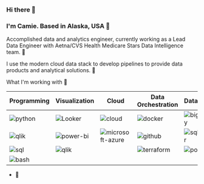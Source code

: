 ### Hi there 👋

### I'm Camie. Based in Alaska, USA 📍
Accomplished data and analytics engineer, currently working as a Lead Data Engineer with Aetna/CVS Health Medicare Stars Data Intelligence team. 🔨

I use the modern cloud data stack to develop pipelines to provide data products and analytical solutions. 🌱

What I'm working with 🧠

| Programming | Visualization | Cloud          | Data Orchestration  | Databases  |
| ----------- | ------------- | -------------- | --------------|------------|
| ![python](https://img.shields.io/badge/Python-3776AB?style=flat-square&logo=python&logoColor=white)  | ![Looker](https://img.shields.io/badge/-Looker-4285F4?style=flat&logo=looker&logoColor=white) | ![cloud](https://img.shields.io/badge/Google_Cloud-4285F4?style=flat-square&logo=googlecloud&logoColor=white)       | ![docker](https://img.shields.io/badge/Docker-2496ED?style=flat-square&logo=docker&logoColor=white)        | ![bigquery](https://img.shields.io/badge/BigQuery-669DF6?style=flat-square&logo=googlebigquery&logoColor=white) |
| ![qlik](https://img.shields.io/badge/-Qlik-009848?style=flat&logo=qlik&logoColor=white) | ![power-bi](https://img.shields.io/badge/Power_BI-F2C811?style=flat-square&logo=powerbi&logoColor=white) | ![microsoft-azure](https://img.shields.io/badge/-Microsoft%20Azure-0078D4?style=flat&logo=microsoftazure&logoColor=white) | ![github](https://img.shields.io/badge/GitHub_Actions-181717?style=flat-square&logo=github&logoColor=white)|  ![sqlserver](https://img.shields.io/badge/Microsoft_SQL_Server-CC2927?style=flat-square&logo=streamlit&logoColor=white)  |
| ![sql](https://img.shields.io/badge/SQL-003B57?style=flat-square&logo=sqlite&logoColor=white) | ![qlik](https://img.shields.io/badge/-Qlik-009848?style=flat&logo=qlik&logoColor=white) | | ![terraform](https://img.shields.io/badge/Terraform-844FBA?style=flat-square&logo=terraform&logoColor=white) | ![postgres](https://img.shields.io/badge/PostgreSQL-4169E1?style=flat-square&logo=postgresql&logoColor=white) |
| ![bash](https://img.shields.io/badge/Bash-4EAA25?style=flat-square&logo=gnubash&logoColor=white) | | |

- 👀 



<!---
camieelaine/camieelaine is a ✨ special ✨ repository because its `README.md` (this file) appears on your GitHub profile.
You can click the Preview link to take a look at your changes.
--->
